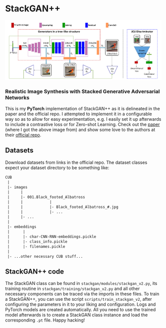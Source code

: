 # StackGAN++

![stackgan++](media/stackgan.png)

### Realistic Image Synthesis with Stacked Generative Adversarial Networks

This is my **PyTorch** implementation of StackGAN++ as it is delineated in the paper and the official repo. I attempted to implement it in a configurable way so as to allow for easy experimentation, e.g. I easily set it up afterwards to include a contrastive loss or for Zero-shot Learning. Check out the [paper](https://ieeexplore.ieee.org/abstract/document/8411144/?casa_token=Q23wQ253kzMAAAAA:aTAyMTOs1v-rIpblUjvBQW36XioeybXfr2Ap-l9dgjZzKsKVowBOYzYDmSHl8XJ6OkVBcBhqCA) (where I got the above image from) and show some love to the authors at their [official repo](https://github.com/hanzhanggit/StackGAN-v2).

## Datasets

Download datasets from links in the official repo. The dataset classes expect your dataset directory to be something like:

```
CUB
 |
 |- images
 |     |
 |     |- 001.Black_footed_Albatross
 |     |            |
 |     |            |- Black_footed_Albatross_#.jpg
 |     |            |- ...
 |     |- ...
 |
 |- embeddings
 |      |
 |      |- char-CNN-RNN-embeddings.pickle
 |      |- class_info.pickle
 |      |- filenames.pickle
 |
 |- ...other necessary CUB stuff...
```

## StackGAN++ code

The StackGAN class can be found in `stackgan/modules/stackgan_v2.py`, its training routine in `stackgan/training/stackgan_v2.py` and all other necessary components can be traced via the imports in these files. To train a StackGAN++, you can use the script `scripts/train_stackgan_v2`, after configuring the parameters in it to your liking and configuration. Logs and PyTorch models are created automatically. All you need to use the trained model afterwards is to create a StackGAN class instance and load the corresponding `.pt` file. Happy hacking!
